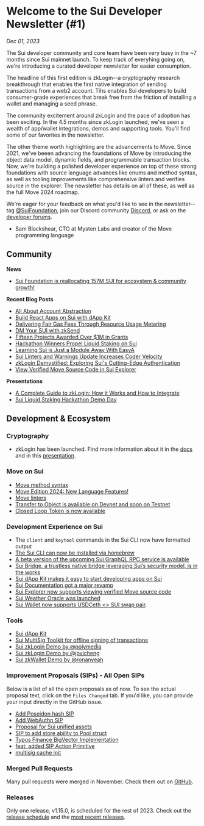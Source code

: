 # Welcome to the Sui Developer Newsletter (#1)

_Dec 01, 2023_

The Sui developer community and core team have been very busy in the ~7 months since Sui mainnet launch. To keep track of everyhing going on, we're introducing a curated developer newsletter for easier consumption.

The headline of this first edition is zkLogin--a cryptography research breakthrough that enables the first native integration of sending transactions from a web2 account. Tihs enables Sui developers to build consumer-grade experiences that break free from the friction of installing a wallet and managing a seed phrase.

The community excitement around zkLogin and the pace of adoption has been exciting. In the 4.5 months since zkLogin launched, we've seen a wealth of app/wallet integrations, demos and supporting tools. You'll find some of our favorites in the newsletter.

The other theme worth highlighting are the advancements to Move. Since 2021, we've beeen advancing the foundations of Move by introducing the object data model, dynamic fields, and programmable transaction blocks. Now, we're building a polished developer experience on top of these strong foundations with source language advances like enums and method syntax, as well as tooling improvements like comprehensive linters and verifies source in the explorer. The newsletter has details on all of these, as well as the full Move 2024 roadmap.

We're eager for your feedback on what you'd like to see in the newsletter--tag [@SuiFoundation](https://twitter.com/@SuiFoundation), join our Discord community [Discord](https://discord.gg/sui), or ask on the [developer forums](https://forums.sui.io/).

- Sam Blackshear, CTO at Mysten Labs and creator of the Move programming language

## Community

**News**

- [Sui Foundation is reallocating 157M SUI for ecosystem & community growth!](https://twitter.com/SuiNetwork/status/1712906176730746981)

**Recent Blog Posts**

- [All About Account Abstraction](https://blog.sui.io/account-abstraction-explained/)
- [Build React Apps on Sui with dApp Kit](https://blog.sui.io/react-apps-dapp-kit/)
- [Delivering Fair Gas Fees Through Resource Usage Metering](https://blog.sui.io/computation-costs-gas-fee-model/)
- [DM Your SUI with zkSend](https://mystenlabs.com/blog/zksend)
- [Fifteen Projects Awarded Over $1M in Grants](https://blog.sui.io/1m-grants-awarded-october/)
- [Hackathon Winners Propel Liquid Staking on Sui](https://blog.sui.io/liquid-staking-hackathon-winners/)
- [Learning Sui is Just a Module Away With EasyA](https://blog.sui.io/easya-mobile-courseware/)
- [Sui Linters and Warnings Update Increases Coder Velocity](https://blog.sui.io/linter-compile-warnings-update/)
- [zkLogin Demystified: Exploring Sui's Cutting-Edge Authentication](https://blog.sui.io/zklogin-deep-dive/)
- [View Verified Move Source Code in Sui Explorer](https://blog.sui.io/explorer-verified-source-code/)

**Presentations**

- [A Complete Guide to zkLogin: How it Works and How to Integrate](https://www.youtube.com/watch?v=Jk4mq5IOUYc)
- [Sui Liquid Staking Hackathon Demo Day](https://www.youtube.com/watch?v=d1V_PMfcFLc)

## Development & Ecosystem

### Cryptography

- zkLogin has been launched. Find more information about it in the [docs](https://docs.sui.io/concepts/cryptography/zklogin) and in this [presentation](https://docs.sui.io/concepts/cryptography/zklogin).

### Move on Sui

- [Move method syntax](https://github.com/MystenLabs/sui/issues/14063)
- [Move Edition 2024: New Language Features!](https://github.com/MystenLabs/sui/issues/14062)
- [Move linters](https://blog.sui.io/linter-compile-warnings-update/)
- [Transfer to Object is available on Devnet and soon on Testnet](https://docs.sui.io/concepts/dynamic-fields/transfers/transfer-to-object)
- [Closed Loop Token is now available](https://docs.sui.io/standards/closed-loop-token)

### Development Experience on Sui

- The `client` and `keytool` commands in the Sui CLI now have formatted output
- [The Sui CLI can now be installed via homebrew](https://github.com/MystenLabs/homebrew-tap)
- [A beta version of the upcoming Sui GraphQL RPC service is available](https://forums.sui.io/t/launching-the-beta-graphql-rpc-service/45104)
- [Sui Bridge, a trustless native bridge leveraging Sui’s security model, is in the works](https://github.com/MystenLabs/sui/issues/14983)
- [Sui dApp Kit makes it easy to start developing apps on Sui](https://sui-typescript-docs.vercel.app/dapp-kit)
- [Sui Documentation got a major revamp](https://docs.sui.io)
- [Sui Explorer now supports viewing verified Move source code](https://blog.sui.io/explorer-verified-source-code/)
- [Sui Weather Oracle was launched](https://blog.sui.io/sui-weather-oracle/)
- [Sui Wallet now supports USDCeth <> SUI swap pair]().

### Tools

- [Sui dApp Kit](https://sui-typescript-docs.vercel.app/dapp-kit)
- [Sui MultiSig Toolkit for offline signing of transactions](https://multisig-toolkit.vercel.app/offline-signer)
- [Sui zkLogin Demo by @polymedia](https://github.com/juzybits/polymedia-zklogin-demo)
- [Sui zkLogin Demo by @jovicheng](https://github.com/jovicheng/sui-zklogin-demo)
- [Sui zkWallet Demo by @ronanyeah](https://github.com/ronanyeah/sui-zk-wallet)

### Improvement Proposals (SIPs) - All Open SIPs

Below is a list of all the open proposals as of now. To see the actual proposal text, click on the `Files Changed` tab. If you'd like, you can provide your input directly in the GitHub issue.

- [Add Poseidon hash SIP](https://github.com/sui-foundation/sips/pull/12)
- [Add WebAuthn SIP](https://github.com/sui-foundation/sips/pull/9)
- [Proposal for Sui unified assets](https://github.com/sui-foundation/sips/pull/2)
- [SIP to add store ability to Pool struct](https://github.com/sui-foundation/sips/pull/7)
- [Typus Finance BigVector Implementation](https://github.com/sui-foundation/sips/pull/13)
- [feat: added SIP Action Primitive](https://github.com/sui-foundation/sips/pull/11)
- [multisig cache init](https://github.com/sui-foundation/sips/pull/10)

### Merged Pull Requests

Many pull requests were merged in November. Check them out on [GitHub](https://github.com/search?q=is%3Apr+-author%3Aapp%2Fsui-merge-bot+org%3Amystenlabs+repo%3Asui+is%3Amerged+merged%3A2023-11-01..2023-11-30&type=pullrequests).

### Releases

Only one release, v1.15.0, is scheduled for the rest of 2023. Check out the [release schedule](https://sui.io/networkinfo) and the [most recent releases](https://github.com/MystenLabs/sui/releases).
